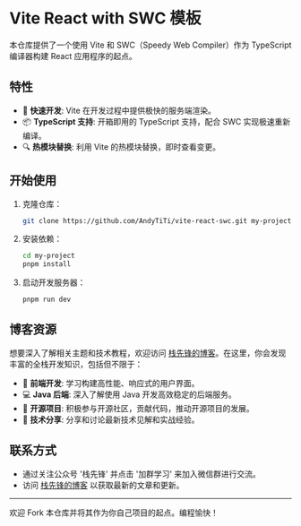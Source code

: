 # Vite React with SWC 模板

本仓库提供了一个使用 Vite 和 SWC（Speedy Web Compiler）作为 TypeScript 编译器构建 React 应用程序的起点。

## 特性

- 🚀 **快速开发**: Vite 在开发过程中提供极快的服务端渲染。
- 📦 **TypeScript 支持**: 开箱即用的 TypeScript 支持，配合 SWC 实现极速重新编译。
- 🔍 **热模块替换**: 利用 Vite 的热模块替换，即时查看变更。

## 开始使用

1. 克隆仓库：
   ```bash
   git clone https://github.com/AndyTiTi/vite-react-swc.git my-project
   ```
2. 安装依赖：
   ```bash
   cd my-project
   pnpm install
   ```
3. 启动开发服务器：
   ```bash
   pnpm run dev
   ```

## 博客资源

想要深入了解相关主题和技术教程，欢迎访问 [栈先锋的博客](https://yirengongsi.com)。在这里，你会发现丰富的全栈开发知识，包括但不限于：

- 🤹 **前端开发**: 学习构建高性能、响应式的用户界面。
- 💻 **Java 后端**: 深入了解使用 Java 开发高效稳定的后端服务。
- 🌱 **开源项目**: 积极参与开源社区，贡献代码，推动开源项目的发展。
- 🤖 **技术分享**: 分享和讨论最新技术见解和实战经验。

## 联系方式

- 通过关注公众号 '栈先锋' 并点击 '加群学习' 来加入微信群进行交流。
- 访问 [栈先锋的博客](https://yirengongsi.com) 以获取最新的文章和更新。

---

欢迎 Fork 本仓库并将其作为你自己项目的起点。编程愉快！
